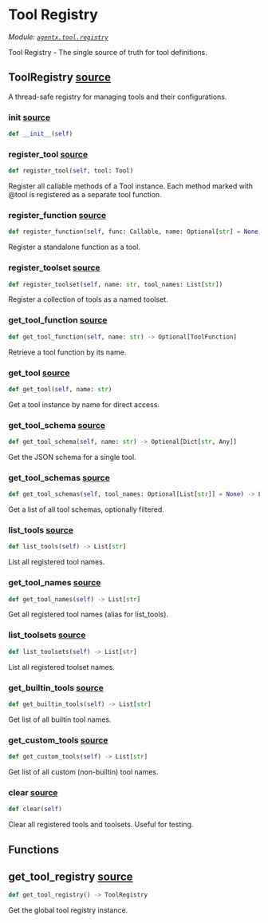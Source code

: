 # Tool Registry

*Module: [`agentx.tool.registry`](https://github.com/dustland/agentx/blob/main/src/agentx/tool/registry.py)*

Tool Registry - The single source of truth for tool definitions.

## ToolRegistry <a href="https://github.com/dustland/agentx/blob/main/src/agentx/tool/registry.py#L11" class="source-link" title="View source code">source</a>

A thread-safe registry for managing tools and their configurations.

### __init__ <a href="https://github.com/dustland/agentx/blob/main/src/agentx/tool/registry.py#L21" class="source-link" title="View source code">source</a>

```python
def __init__(self)
```
### register_tool <a href="https://github.com/dustland/agentx/blob/main/src/agentx/tool/registry.py#L30" class="source-link" title="View source code">source</a>

```python
def register_tool(self, tool: Tool)
```

Register all callable methods of a Tool instance.
Each method marked with @tool is registered as a separate tool function.

### register_function <a href="https://github.com/dustland/agentx/blob/main/src/agentx/tool/registry.py#L40" class="source-link" title="View source code">source</a>

```python
def register_function(self, func: Callable, name: Optional[str] = None)
```

Register a standalone function as a tool.

### register_toolset <a href="https://github.com/dustland/agentx/blob/main/src/agentx/tool/registry.py#L72" class="source-link" title="View source code">source</a>

```python
def register_toolset(self, name: str, tool_names: List[str])
```

Register a collection of tools as a named toolset.

### get_tool_function <a href="https://github.com/dustland/agentx/blob/main/src/agentx/tool/registry.py#L83" class="source-link" title="View source code">source</a>

```python
def get_tool_function(self, name: str) -> Optional[ToolFunction]
```

Retrieve a tool function by its name.

### get_tool <a href="https://github.com/dustland/agentx/blob/main/src/agentx/tool/registry.py#L87" class="source-link" title="View source code">source</a>

```python
def get_tool(self, name: str)
```

Get a tool instance by name for direct access.

### get_tool_schema <a href="https://github.com/dustland/agentx/blob/main/src/agentx/tool/registry.py#L95" class="source-link" title="View source code">source</a>

```python
def get_tool_schema(self, name: str) -> Optional[Dict[str, Any]]
```

Get the JSON schema for a single tool.

### get_tool_schemas <a href="https://github.com/dustland/agentx/blob/main/src/agentx/tool/registry.py#L110" class="source-link" title="View source code">source</a>

```python
def get_tool_schemas(self, tool_names: Optional[List[str]] = None) -> List[Dict[str, Any]]
```

Get a list of all tool schemas, optionally filtered.

### list_tools <a href="https://github.com/dustland/agentx/blob/main/src/agentx/tool/registry.py#L133" class="source-link" title="View source code">source</a>

```python
def list_tools(self) -> List[str]
```

List all registered tool names.

### get_tool_names <a href="https://github.com/dustland/agentx/blob/main/src/agentx/tool/registry.py#L137" class="source-link" title="View source code">source</a>

```python
def get_tool_names(self) -> List[str]
```

Get all registered tool names (alias for list_tools).

### list_toolsets <a href="https://github.com/dustland/agentx/blob/main/src/agentx/tool/registry.py#L141" class="source-link" title="View source code">source</a>

```python
def list_toolsets(self) -> List[str]
```

List all registered toolset names.

### get_builtin_tools <a href="https://github.com/dustland/agentx/blob/main/src/agentx/tool/registry.py#L145" class="source-link" title="View source code">source</a>

```python
def get_builtin_tools(self) -> List[str]
```

Get list of all builtin tool names.

### get_custom_tools <a href="https://github.com/dustland/agentx/blob/main/src/agentx/tool/registry.py#L151" class="source-link" title="View source code">source</a>

```python
def get_custom_tools(self) -> List[str]
```

Get list of all custom (non-builtin) tool names.

### clear <a href="https://github.com/dustland/agentx/blob/main/src/agentx/tool/registry.py#L157" class="source-link" title="View source code">source</a>

```python
def clear(self)
```

Clear all registered tools and toolsets. Useful for testing.

## Functions

## get_tool_registry <a href="https://github.com/dustland/agentx/blob/main/src/agentx/tool/registry.py#L164" class="source-link" title="View source code">source</a>

```python
def get_tool_registry() -> ToolRegistry
```

Get the global tool registry instance.
